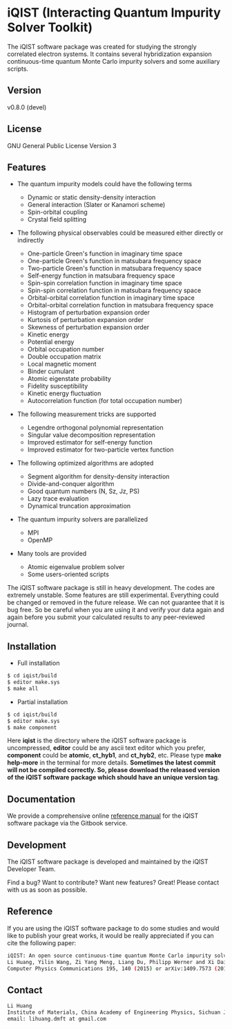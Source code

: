 # iQIST (Interacting Quantum Impurity Solver Toolkit)

The iQIST software package was created for studying the strongly correlated electron systems. It contains several hybridization expansion continuous-time quantum Monte Carlo impurity solvers and some auxiliary scripts. 

## Version

v0.8.0 (devel)

## License

GNU General Public License Version 3

## Features

* The quantum impurity models could have the following terms
    * Dynamic or static density-density interaction
    * General interaction (Slater or Kanamori scheme)
    * Spin-orbital coupling
    * Crystal field splitting

* The following physical observables could be measured either directly or indirectly
    * One-particle Green's function in imaginary time space
    * One-particle Green's function in matsubara frequency space
    * Two-particle Green's function in matsubara frequency space
    * Self-energy function in matsubara frequency space
    * Spin-spin correlation function in imaginary time space
    * Spin-spin correlation function in matsubara frequency space
    * Orbital-orbital correlation function in imaginary time space
    * Orbital-orbital correlation function in matsubara frequency space
    * Histogram of perturbation expansion order
    * Kurtosis of perturbation expansion order
    * Skewness of perturbation expansion order
    * Kinetic energy
    * Potential energy
    * Orbital occupation number
    * Double occupation matrix
    * Local magnetic moment
    * Binder cumulant
    * Atomic eigenstate probability
    * Fidelity susceptibility
    * Kinetic energy fluctuation
    * Autocorrelation function (for total occupation number)

* The following measurement tricks are supported
    * Legendre orthogonal polynomial representation
    * Singular value decomposition representation
    * Improved estimator for self-energy function
    * Improved estimator for two-particle vertex function

* The following optimized algorithms are adopted
    * Segment algorithm for density-density interaction
    * Divide-and-conquer algorithm
    * Good quantum numbers (N, Sz, Jz, PS)
    * Lazy trace evaluation
    * Dynamical truncation approximation

* The quantum impurity solvers are parallelized
    * MPI
    * OpenMP

* Many tools are provided
    * Atomic eigenvalue problem solver
    * Some users-oriented scripts

The iQIST software package is still in heavy development. The codes are extremely unstable. Some features are still experimental. Everything could be changed or removed in the future release. We can not guarantee that it is bug free. So be careful when you are using it and verify your data again and again before you submit your calculated results to any peer-reviewed journal.

## Installation

* Full installation

```sh
$ cd iqist/build
$ editor make.sys
$ make all
```

* Partial installation

```sh
$ cd iqist/build
$ editor make.sys
$ make component
```

Here **iqist** is the directory where the iQIST software package is uncompressed, **editor** could be any ascii text editor which you prefer, **component** could be **atomic**, **ct\_hyb1**, and **ct\_hyb2**, etc. Please type **make help-more** in the terminal for more details. **Sometimes the latest commit will not be compiled correctly. So, please download the released version of the iQIST software package which should have an unique version tag**.

## Documentation

We provide a comprehensive online [reference manual](https://www.gitbook.com/book/huangli712/iqist/) for the iQIST software package via the Gitbook service.

## Development

The iQIST software package is developed and maintained by the iQIST Developer Team.

Find a bug? Want to contribute? Want new features? Great! Please contact with us as soon as possible.

## Reference

If you are using the iQIST software package to do some studies and would like to publish your great works, it would be really appreciated if you can cite the following paper:

```sh
iQIST: An open source continuous-time quantum Monte Carlo impurity solver toolkit
Li Huang, Yilin Wang, Zi Yang Meng, Liang Du, Philipp Werner and Xi Dai
Computer Physics Communications 195, 140 (2015) or arXiv:1409.7573 (2014)
```

## Contact

```sh
Li Huang
Institute of Materials, China Academy of Engineering Physics, Sichuan Jiangyou, PRC
email: lihuang.dmft at gmail.com
```
